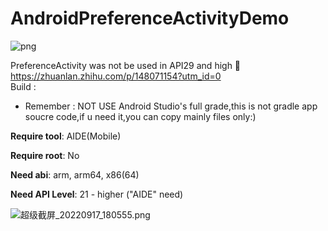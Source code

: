 # AndroidPreferenceActivityDemo

![png](https://img.shields.io/badge/Timeliness-%F0%9F%95%9E%20out%20of%20date-green?logo=github&style=flat-square)

PreferenceActivity was not be used in API29 and high
📌 https://zhuanlan.zhihu.com/p/148071154?utm_id=0  
Build :  
- Remember : NOT USE Android Studio's full grade,this is not gradle app soucre code,if u need it,you can copy mainly files only:) 


__Require tool__: AIDE(Mobile)  


**Require root**: No  


**Need abi**: arm, arm64, x86(64)  


**Need API Level**: 21 - higher ("AIDE" need)



![超级截屏_20220917_180555.png](https://s2.loli.net/2022/09/17/rakfNi3xvZ9JWlL.png)
